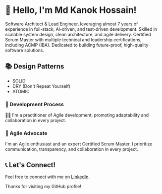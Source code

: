 # 👋 Hello, I'm Md Kanok Hossain!

Software Architect & Lead Engineer, leveraging almost 7 years of experience in full-stack, AI-driven, and test-driven development. Skilled in scalable system design, clean architecture, and agile delivery. Certified Scrum Master with multiple technical and leadership certifications, including ACMP (IBA). Dedicated to building future-proof, high-quality software solutions.


## 📚 Design Patterns
- SOLID
- DRY (Don't Repeat Yourself)
- ATOMIC

### 🚀 Development Process

🏃‍♂️ I'm a practitioner of Agile development, promoting adaptability and collaboration in every project.

### 🚀 Agile Advocate

I'm an Agile enthusiast and an expert Certified Scrum Master. I prioritize communication, transparency, and collaboration in every project.


## 📞 Let's Connect!

Feel free to connect with me on [LinkedIn](https://www.linkedin.com/in/md-kanok-hossain-442594139).

Thanks for visiting my GitHub profile!
